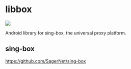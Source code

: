 # libbox
[![](https://jitpack.io/v/clash-doggy/sing-box-android-lib.svg)](https://jitpack.io/#clash-doggy/sing-box-android-lib)

Android library for sing-box, the universal proxy platform.

## sing-box
https://github.com/SagerNet/sing-box

